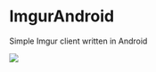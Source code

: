 # ImgurAndroid
Simple Imgur client written in Android 

![](http://i.giphy.com/3oEjI2I4KeOme20hMY.gif)
